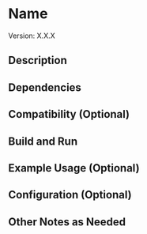 # Name

Version: X.X.X

## Description

## Dependencies

## Compatibility (Optional)

## Build and Run

## Example Usage (Optional)

## Configuration (Optional)

## Other Notes as Needed

